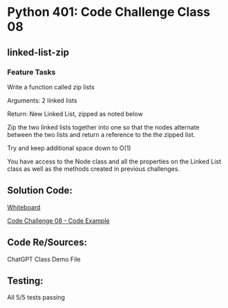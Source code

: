 # Python 401: Code Challenge Class 08

## linked-list-zip

### Feature Tasks
Write a function called zip lists

Arguments: 2 linked lists

Return: New Linked List, zipped as noted below

Zip the two linked lists together into one so that the nodes alternate between the two lists and return a reference to the the zipped list.

Try and keep additional space down to O(1)

You have access to the Node class and all the properties on the Linked List class as well as the methods created in previous challenges.


## Solution Code:
<!-- Show how to run your code, and examples of it in action -->

[Whiteboard](/python/code_challenges/linked_list_zip_folder/WhiteBoardChallenge8.png)

[Code Challenge 08 - Code Example](/python/code_challenges/linked_list_zip_folder/linked_list_zip.py)

## Code Re/Sources:
ChatGPT
Class Demo File


## Testing:

All 5/5 tests passing

